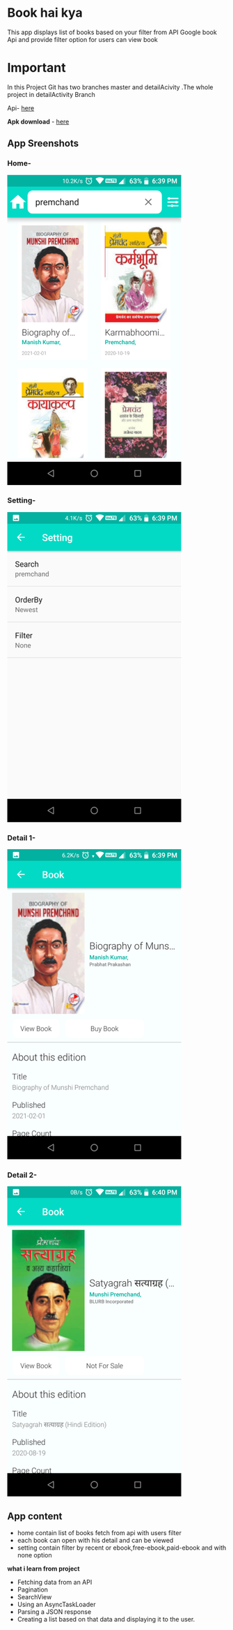 # Book hai kya

This app displays list of books based on your filter from API Google book Api and provide filter option for users can view book 

 # Important 
 
 In this Project Git has two branches master and detailAcivity .The whole project in detailActivity Branch

 Api- [here](https://developers.google.com/books/docs/overview)
 
**Apk download** - [here](https://github.com/bobykumar7210/book-hai-kya/raw/master/image/app-debug.apk)

## App Sreenshots

### Home-

![](/image/home.png) 

### Setting-

![](/image/settings.png)  

### Detail 1-

![](/image/detail1.png) 

### Detail 2-

![](/image/detail2.png)  

## App content
* home contain list of books fetch from api with users filter
* each book can open with his detail and can be viewed
* setting contain filter by recent or ebook,free-ebook,paid-ebook and with none option


**what i learn from project**
* Fetching data from an API
* Pagination
* SearchView
* Using an AsyncTaskLoader
* Parsing a JSON response
* Creating a list based on that data and displaying it to the user.

